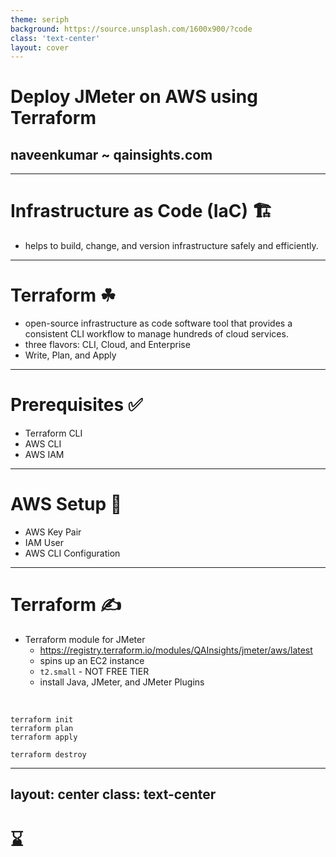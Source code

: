 ```yaml
---
theme: seriph
background: https://source.unsplash.com/1600x900/?code
class: 'text-center'
layout: cover
---
```


# Deploy JMeter on AWS using Terraform
## naveenkumar ~ qainsights.com

---

# Infrastructure as Code (IaC) 🏗 

- helps to build, change, and version infrastructure safely and efficiently.

---

# Terraform ☘    

- open-source infrastructure as code software tool that provides a consistent CLI workflow to manage hundreds of cloud services. 
- three flavors: CLI, Cloud, and Enterprise
- Write, Plan, and Apply

--- 

# Prerequisites ✅

- Terraform CLI
- AWS CLI
- AWS IAM
---

# AWS Setup 🏁

- AWS Key Pair
- IAM User
- AWS CLI Configuration

---

# Terraform ✍

- Terraform module for JMeter
    - https://registry.terraform.io/modules/QAInsights/jmeter/aws/latest
    - spins up an EC2 instance
    - `t2.small` - NOT FREE TIER
    - install Java, JMeter, and JMeter Plugins
    
<br> 

```
terraform init
terraform plan
terraform apply
```
```
terraform destroy
```

---
layout: center
class: text-center
---

# ⌛